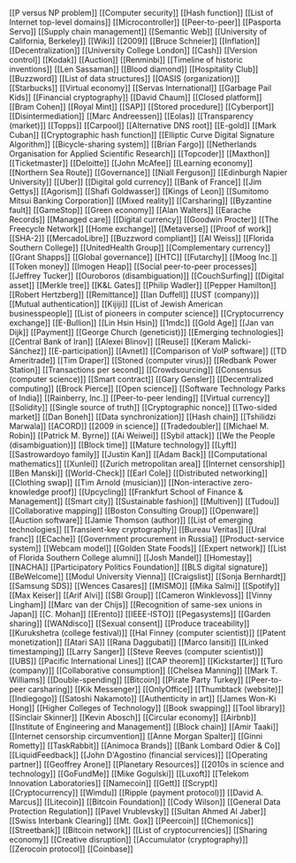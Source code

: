 [[P versus NP problem]]
[[Computer security]]
[[Hash function]]
[[List of Internet top-level domains]]
[[Microcontroller]]
[[Peer-to-peer]]
[[Pasporta Servo]]
[[Supply chain management]]
[[Semantic Web]]
[[University of California, Berkeley]]
[[Wiki]]
[[2009]]
[[Bruce Schneier]]
[[Inflation]]
[[Decentralization]]
[[University College London]]
[[Cash]]
[[Version control]]
[[Kodak]]
[[Auction]]
[[Renminbi]]
[[Timeline of historic inventions]]
[[Len Sassaman]]
[[Blood diamond]]
[[Hospitality Club]]
[[Buzzword]]
[[List of data structures]]
[[OASIS (organization)]]
[[Starbucks]]
[[Virtual economy]]
[[Servas International]]
[[Garbage Pail Kids]]
[[Financial cryptography]]
[[David Chaum]]
[[Closed platform]]
[[Bram Cohen]]
[[Royal Mint]]
[[SAP]]
[[Stored procedure]]
[[Cyberport]]
[[Disintermediation]]
[[Marc Andreessen]]
[[Eolas]]
[[Transparency (market)]]
[[Topps]]
[[Carpool]]
[[Alternative DNS root]]
[[E-gold]]
[[Mark Cuban]]
[[Cryptographic hash function]]
[[Elliptic Curve Digital Signature Algorithm]]
[[Bicycle-sharing system]]
[[Brian Fargo]]
[[Netherlands Organisation for Applied Scientific Research]]
[[Topcoder]]
[[Maxthon]]
[[Ticketmaster]]
[[Deloitte]]
[[John McAfee]]
[[Learning economy]]
[[Northern Sea Route]]
[[Governance]]
[[Niall Ferguson]]
[[Edinburgh Napier University]]
[[Uber]]
[[Digital gold currency]]
[[Bank of France]]
[[Jim Gettys]]
[[Agorism]]
[[Shafi Goldwasser]]
[[Kings of Leon]]
[[Sumitomo Mitsui Banking Corporation]]
[[Mixed reality]]
[[Carsharing]]
[[Byzantine fault]]
[[GameStop]]
[[Green economy]]
[[Alan Walters]]
[[Earache Records]]
[[Managed care]]
[[Digital currency]]
[[Goodwin Procter]]
[[The Freecycle Network]]
[[Home exchange]]
[[Metaverse]]
[[Proof of work]]
[[SHA-2]]
[[MercadoLibre]]
[[Buzzword compliant]]
[[Al Weiss]]
[[Florida Southern College]]
[[UnitedHealth Group]]
[[Complementary currency]]
[[Grant Shapps]]
[[Global governance]]
[[HTC]]
[[Futarchy]]
[[Moog Inc.]]
[[Token money]]
[[Imogen Heap]]
[[Social peer-to-peer processes]]
[[Jeffrey Tucker]]
[[Ouroboros (disambiguation)]]
[[CouchSurfing]]
[[Digital asset]]
[[Merkle tree]]
[[K&L Gates]]
[[Philip Wadler]]
[[Pepper Hamilton]]
[[Robert Hertzberg]]
[[Remittance]]
[[Ian Duffell]]
[[UST (company)]]
[[Mutual authentication]]
[[Kijiji]]
[[List of Jewish American businesspeople]]
[[List of pioneers in computer science]]
[[Cryptocurrency exchange]]
[[E-Bullion]]
[[Lin Hsin Hsin]]
[[1mdc]]
[[Gold Age]]
[[Jan van Dijk]]
[[Payment]]
[[George Church (geneticist)]]
[[Emerging technologies]]
[[Central Bank of Iran]]
[[Alexei Blinov]]
[[Reuse]]
[[Keram Malicki-Sánchez]]
[[E-participation]]
[[Avnet]]
[[Comparison of VoIP software]]
[[TD Ameritrade]]
[[Tim Draper]]
[[Stoned (computer virus)]]
[[Redbank Power Station]]
[[Transactions per second]]
[[Crowdsourcing]]
[[Consensus (computer science)]]
[[Smart contract]]
[[Gary Gensler]]
[[Decentralized computing]]
[[Brock Pierce]]
[[Open science]]
[[Software Technology Parks of India]]
[[Rainberry, Inc.]]
[[Peer-to-peer lending]]
[[Virtual currency]]
[[Solidity]]
[[Single source of truth]]
[[Cryptographic nonce]]
[[Two-sided market]]
[[Dan Boneh]]
[[Data synchronization]]
[[Hash chain]]
[[Tshilidzi Marwala]]
[[ACORD]]
[[2009 in science]]
[[Tradedoubler]]
[[Michael M. Robin]]
[[Patrick M. Byrne]]
[[Ai Weiwei]]
[[Sybil attack]]
[[We the People (disambiguation)]]
[[Block time]]
[[Mature technology]]
[[Lyft]]
[[Sastrowardoyo family]]
[[Justin Kan]]
[[Adam Back]]
[[Computational mathematics]]
[[Xunlei]]
[[Zurich metropolitan area]]
[[Internet censorship]]
[[Ben Manski]]
[[World-Check]]
[[Earl Cole]]
[[Distributed networking]]
[[Clothing swap]]
[[Tim Arnold (musician)]]
[[Non-interactive zero-knowledge proof]]
[[Upcycling]]
[[Frankfurt School of Finance & Management]]
[[Smart city]]
[[Sustainable fashion]]
[[Multiven]]
[[Tudou]]
[[Collaborative mapping]]
[[Boston Consulting Group]]
[[Openware]]
[[Auction software]]
[[Jamie Thomson (author)]]
[[List of emerging technologies]]
[[Transient-key cryptography]]
[[Bureau Veritas]]
[[Ural franc]]
[[ECache]]
[[Government procurement in Russia]]
[[Product-service system]]
[[Webcam model]]
[[Golden State Foods]]
[[Expert network]]
[[List of Florida Southern College alumni]]
[[Josh Mandel]]
[[Homestay]]
[[NACHA]]
[[Participatory Politics Foundation]]
[[BLS digital signature]]
[[BeWelcome]]
[[Modul University Vienna]]
[[Craigslist]]
[[Sonja Bernhardt]]
[[Samsung SDS]]
[[Wences Casares]]
[[MISMO]]
[[Mika Salmi]]
[[Spotify]]
[[Max Keiser]]
[[Arif Alvi]]
[[SBI Group]]
[[Cameron Winklevoss]]
[[Vinny Lingham]]
[[Marc van der Chijs]]
[[Recognition of same-sex unions in Japan]]
[[C. Mohan]]
[[Erento]]
[[IEEE-ISTO]]
[[Pegasystems]]
[[Garden sharing]]
[[WANdisco]]
[[Sexual consent]]
[[Produce traceability]]
[[Kurukshetra (college festival)]]
[[Hal Finney (computer scientist)]]
[[Patent monetization]]
[[Atari SA]]
[[Rana Daggubati]]
[[Marco Iansiti]]
[[Linked timestamping]]
[[Larry Sanger]]
[[Steve Reeves (computer scientist)]]
[[UBS]]
[[Pacific International Lines]]
[[CAP theorem]]
[[Kickstarter]]
[[Turo (company)]]
[[Collaborative consumption]]
[[Chelsea Manning]]
[[Mark T. Williams]]
[[Double-spending]]
[[Bitcoin]]
[[Pirate Party Turkey]]
[[Peer-to-peer carsharing]]
[[Kik Messenger]]
[[OnlyOffice]]
[[Thumbtack (website)]]
[[Indiegogo]]
[[Satoshi Nakamoto]]
[[Authenticity in art]]
[[James Won-Ki Hong]]
[[Higher Colleges of Technology]]
[[Book swapping]]
[[Tool library]]
[[Sinclair Skinner]]
[[Kevin Abosch]]
[[Circular economy]]
[[Airbnb]]
[[Institute of Engineering and Management]]
[[Block chain]]
[[Amir Taaki]]
[[Internet censorship circumvention]]
[[Anne Morgan Spalter]]
[[Ginni Rometty]]
[[TaskRabbit]]
[[Animoca Brands]]
[[Bank Lombard Odier & Co]]
[[LiquidFeedback]]
[[John D'Agostino (financial services)]]
[[Operating partner]]
[[Geoffrey Arone]]
[[Planetary Resources]]
[[2010s in science and technology]]
[[GoFundMe]]
[[Mike Gogulski]]
[[Luxoft]]
[[Telekom Innovation Laboratories]]
[[Namecoin]]
[[Gett]]
[[Scrypt]]
[[Cryptocurrency]]
[[Wimdu]]
[[Ripple (payment protocol)]]
[[David A. Marcus]]
[[Litecoin]]
[[Bitcoin Foundation]]
[[Cody Wilson]]
[[General Data Protection Regulation]]
[[Pavel Vrublevsky]]
[[Sultan Ahmed Al Jaber]]
[[Swiss Interbank Clearing]]
[[Mt. Gox]]
[[Peercoin]]
[[Chemonics]]
[[Streetbank]]
[[Bitcoin network]]
[[List of cryptocurrencies]]
[[Sharing economy]]
[[Creative disruption]]
[[Accumulator (cryptography)]]
[[Zerocoin protocol]]
[[Coinbase]]
